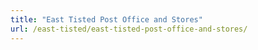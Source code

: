 ```yaml
---
title: "East Tisted Post Office and Stores"
url: /east-tisted/east-tisted-post-office-and-stores/
---
```

